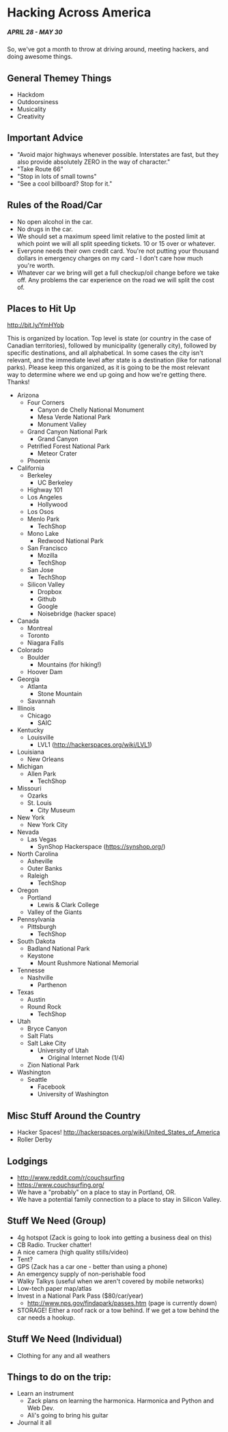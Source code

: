 Hacking Across America
======================
##### APRIL 28 - MAY 30

So, we've got a month to throw at driving around, meeting hackers, and doing awesome things.

## General Themey Things

* Hackdom
* Outdoorsiness
* Musicality
* Creativity


## Important Advice
* "Avoid major highways whenever possible.  Interstates are fast, but they also provide absolutely ZERO in the way of character."
* "Take Route 66"
* "Stop in lots of small towns"
* "See a cool billboard?  Stop for it."


## Rules of the Road/Car
* No open alcohol in the car.
* No drugs in the car.
* We should set a maximum speed limit relative to the posted limit at which point we will all split speeding tickets.  10 or 15 over or whatever.
* Everyone needs their own credit card.  You're not putting your thousand dollars in emergency charges on my card - I don't care how much you're worth.
* Whatever car we bring will get a full checkup/oil change before we take off.  Any problems the car experience on the road we will split the cost of.

## Places to Hit Up
http://bit.ly/YmHYob

This is organized by location.  Top level is state (or country in the case of Canadian territories), followed by municipality (generally city), followed by specific destinations, and all alphabetical.  In some cases the city isn't relevant, and the immediate level after state is a destination (like for national parks).  Please keep this organized, as it is going to be the most relevant way to determine where we end up going and how we're getting there.  Thanks!
* Arizona
    * Four Corners
        * Canyon de Chelly National Monument
        * Mesa Verde National Park
        * Monument Valley
    * Grand Canyon National Park
        * Grand Canyon
    * Petrified Forest National Park 
        * Meteor Crater
    * Phoenix
* California
    * Berkeley
        * UC Berkeley
    * Highway 101
    * Los Angeles
        * Hollywood
    * Los Osos
    * Menlo Park
        * TechShop
    * Mono Lake
        * Redwood National Park
    * San Francisco
        * Mozilla
        * TechShop
    * San Jose
        * TechShop
    * Silicon Valley
        * Dropbox
        * Github
        * Google
        * Noisebridge (hacker space)
* Canada
    * Montreal
    * Toronto
    * Niagara Falls
* Colorado
    * Boulder
        * Mountains (for hiking!)
    * Hoover Dam
* Georgia
    * Atlanta
        * Stone Mountain
    * Savannah
* Illinois
    * Chicago
        * SAIC
* Kentucky
    * Louisville
        * LVL1 (http://hackerspaces.org/wiki/LVL1)
* Louisiana
    * New Orleans
* Michigan
    * Allen Park
        * TechShop
* Missouri
    * Ozarks
    * St. Louis
        * City Museum
* New York
    * New York City
* Nevada
    * Las Vegas
        * SynShop Hackerspace (https://synshop.org/)
* North Carolina
    * Asheville
    * Outer Banks
    * Raleigh
        * TechShop
* Oregon
    * Portland
        * Lewis & Clark College
    * Valley of the Giants
* Pennsylvania
    * Pittsburgh
        * TechShop
* South Dakota
    * Badland National Park
    * Keystone
        * Mount Rushmore National Memorial
* Tennesse
    * Nashville
        * Parthenon
* Texas
    * Austin
    * Round Rock
        * TechShop
* Utah
    * Bryce Canyon
    * Salt Flats
    * Salt Lake City
        * University of Utah
            * Original Internet Node (1/4)
    * Zion National Park
* Washington
    * Seattle
        * Facebook
        * University of Washington

## Misc Stuff Around the Country
* Hacker Spaces! http://hackerspaces.org/wiki/United_States_of_America
* Roller Derby

## Lodgings
* http://www.reddit.com/r/couchsurfing
* https://www.couchsurfing.org/
* We have a "probably" on a place to stay in Portland, OR.
* We have a potential family connection to a place to stay in Silicon Valley.

## Stuff We Need (Group)
* 4g hotspot (Zack is going to look into getting a business deal on this)
* CB Radio.  Trucker chatter!
* A nice camera (high quality stills/video)
* Tent?
* GPS (Zack has a car one - better than using a phone)
* An emergency supply of non-perishable food
* Walky Talkys (useful when we aren't covered by mobile networks)
* Low-tech paper map/atlas
* Invest in a National Park Pass ($80/car/year)
    * http://www.nps.gov/findapark/passes.htm (page is currently down)
* STORAGE!  Either a roof rack or a tow behind.  If we get a tow behind the car needs a hookup.

## Stuff We Need (Individual)
* Clothing for any and all weathers

## Things to do on the trip:
* Learn an instrument
    * Zack plans on learning the harmonica. Harmonica and Python and Web Dev.
    * Ali's going to bring his guitar
* Journal it all


